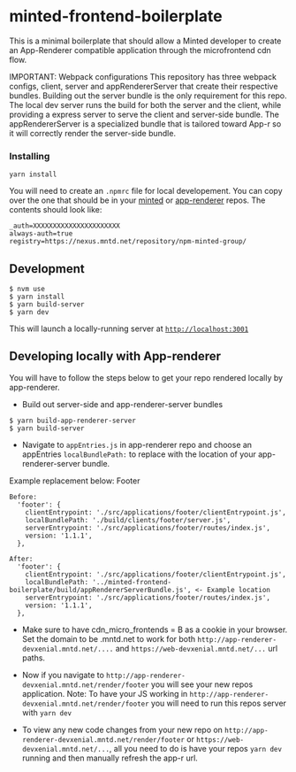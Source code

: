 # minted-frontend-boilerplate

This is a minimal boilerplate that should allow a Minted developer to create an App-Renderer compatible application through the microfrontend cdn flow. 

IMPORTANT: Webpack configurations
This repository has three webpack configs, client, server and appRendererServer that create their respective bundles. Building out the server bundle is the only requirement for this repo. The local dev server runs the build for both the server and the client, while providing a express server to serve the client and server-side bundle. The appRendererServer is a specialized bundle that is tailored toward App-r so it will correctly render the server-side bundle. 

### Installing

```
yarn install
```

You will need to create an `.npmrc` file for local developement. You can copy over the one that should be in your [minted](https://github.com/minted/minted) or [app-renderer](https://github.com/minted/app-renderer) repos. The contents should look like:

```
_auth=XXXXXXXXXXXXXXXXXXXXXX
always-auth=true
registry=https://nexus.mntd.net/repository/npm-minted-group/
```

## Development

```
$ nvm use
$ yarn install
$ yarn build-server
$ yarn dev
```

This will launch a locally-running server at [`http://localhost:3001`](http://localhost:3001)

## Developing locally with App-renderer

You will have to follow the steps below to get your repo rendered locally by app-renderer.

* Build out server-side and app-renderer-server bundles

```
$ yarn build-app-renderer-server
$ yarn build-server
```

* Navigate to `appEntries.js` in app-renderer repo and choose an appEntries `localBundlePath:` to replace with the location of your app-renderer-server bundle. 

Example replacement below: Footer
```
Before: 
  'footer': {
    clientEntrypoint: './src/applications/footer/clientEntrypoint.js',
    localBundlePath: './build/clients/footer/server.js',
    serverEntrypoint: './src/applications/footer/routes/index.js',
    version: '1.1.1',
  },

After: 
  'footer': {
    clientEntrypoint: './src/applications/footer/clientEntrypoint.js',
    localBundlePath: '../minted-frontend-boilerplate/build/appRendererServerBundle.js', <- Example location
    serverEntrypoint: './src/applications/footer/routes/index.js',
    version: '1.1.1',
  },
```

* Make sure to have cdn_micro_frontends = B as a cookie in your browser. Set the domain to be .mntd.net to work for both `http://app-renderer-devxenial.mntd.net/....` and `https://web-devxenial.mntd.net/...` url paths.

* Now if you navigate to `http://app-renderer-devxenial.mntd.net/render/footer` you will see your new repos application.
    Note: To have your JS working in `http://app-renderer-devxenial.mntd.net/render/footer` you will need to run this repos server with `yarn dev` 

* To view any new code changes from your new repo on `http://app-renderer-devxenial.mntd.net/render/footer` or `https://web-devxenial.mntd.net/...`, all you need to do is have your repos `yarn dev` running and then manually refresh the app-r url.
